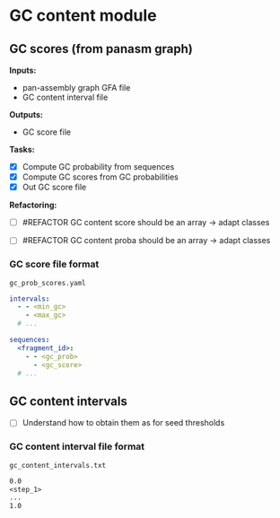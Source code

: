# GC content module

## GC scores (from panasm graph)

**Inputs:**

* pan-assembly graph GFA file
* GC content interval file

**Outputs:**

* GC score file

**Tasks:**

* [x] Compute GC probability from sequences
* [x] Compute GC scores from GC probabilities
* [x] Out GC score file

**Refactoring:**

* [ ] #REFACTOR GC content score should be an array -> adapt classes
* [ ] #REFACTOR GC content proba should be an array -> adapt classes


### GC score file format

`gc_prob_scores.yaml`

```yaml
intervals:
  - - <min_gc>
    - <max_gc>
  # ...

sequences:
  <fragment_id>:
    - - <gc_prob>
      - <gc_score>
  # ...
```

## GC content intervals

* [ ] Understand how to obtain them as for seed thresholds

### GC content interval file format

`gc_content_intervals.txt`

```txt
0.0
<step_1>
...
1.0
```

<!-- FIXME find which value is the equilibrum -->